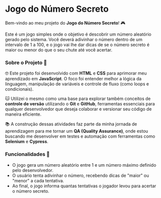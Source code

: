 # Jogo do Número Secreto
Bem-vindo ao meu projeto do **Jogo do Número Secreto**! 🎮

Este é um jogo simples onde o objetivo é descobrir um número aleatório gerado pelo sistema. Você deverá adivinhar o número dentro de um intervalo de 1 a 100, e o jogo vai lhe dar dicas de se o número secreto é maior ou menor do que o seu chute até você acertar.


### Sobre o Projeto 📝

🤓 Este projeto foi desenvolvido com **HTML** e **CSS** para aprimorar meu aprendizado em **JavaScript**. O foco foi entender melhor a lógica da linguagem, manipulação de variáveis e controle de fluxo (como loops e condicionais).

🐱 Utilizei o mesmo como uma base para explorar também conceitos de **controle de versão** utilizando o **Git** e **GitHub**, ferramentas essenciais para qualquer desenvolvedor que deseja colaborar e versionar seu código de maneira eficiente.

📚 A construção dessas atividades faz parte da minha jornada de aprendizagem para me tornar um **QA (Quality Assurance)**, onde estou buscando me desenvolver em testes e automação com ferramentas como **Selenium** e **Cypress**.


### Funcionalidades 🔧

- O jogo gera um número aleatório entre 1 e um número máximo definido pelo desenvolvedor.
- O usuário tenta adivinhar o número, recebendo dicas de "maior" ou "menor" a cada tentativa.
- Ao final, o jogo informa quantas tentativas o jogador levou para acertar o número secreto.
